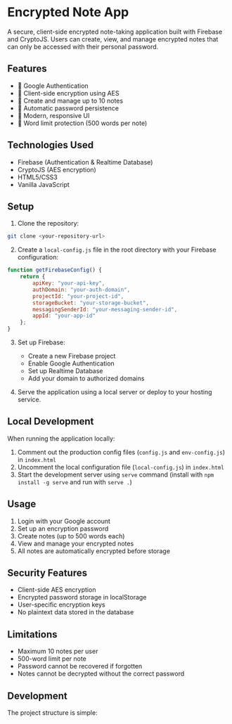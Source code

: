 # Encrypted Note App

A secure, client-side encrypted note-taking application built with Firebase and CryptoJS. Users can create, view, and manage encrypted notes that can only be accessed with their personal password.

## Features

- 🔐 Google Authentication
- 🔑 Client-side encryption using AES
- 📝 Create and manage up to 10 notes
- 💾 Automatic password persistence
- 🎨 Modern, responsive UI
- 🚫 Word limit protection (500 words per note)

## Technologies Used

- Firebase (Authentication & Realtime Database)
- CryptoJS (AES encryption)
- HTML5/CSS3
- Vanilla JavaScript

## Setup

1. Clone the repository:
```bash
git clone <your-repository-url>
```

2. Create a `local-config.js` file in the root directory with your Firebase configuration:
```javascript
function getFirebaseConfig() {
    return {
        apiKey: "your-api-key",
        authDomain: "your-auth-domain",
        projectId: "your-project-id",
        storageBucket: "your-storage-bucket",
        messagingSenderId: "your-messaging-sender-id",
        appId: "your-app-id"
    };
}
```

3. Set up Firebase:
   - Create a new Firebase project
   - Enable Google Authentication
   - Set up Realtime Database
   - Add your domain to authorized domains

4. Serve the application using a local server or deploy to your hosting service.

## Local Development

When running the application locally:

1. Comment out the production config files (`config.js` and `env-config.js`) in `index.html`
2. Uncomment the local configuration file (`local-config.js`) in `index.html`
3. Start the development server using `serve` command (install with `npm install -g serve` and run with `serve .`)

## Usage

1. Login with your Google account
2. Set up an encryption password
3. Create notes (up to 500 words each)
4. View and manage your encrypted notes
5. All notes are automatically encrypted before storage

## Security Features

- Client-side AES encryption
- Encrypted password storage in localStorage
- User-specific encryption keys
- No plaintext data stored in the database

## Limitations

- Maximum 10 notes per user
- 500-word limit per note
- Password cannot be recovered if forgotten
- Notes cannot be decrypted without the correct password

## Development

The project structure is simple: